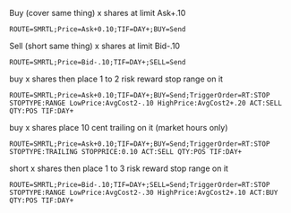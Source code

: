Buy (cover same thing) x shares at limit Ask+.10
```
ROUTE=SMRTL;Price=Ask+0.10;TIF=DAY+;BUY=Send
```
Sell (short same thing) x shares at limit Bid-.10
```
ROUTE=SMRTL;Price=Bid-.10;TIF=DAY+;SELL=Send
```
buy x shares then place 1 to 2 risk reward stop range on it
```
ROUTE=SMRTL;Price=Ask+0.10;TIF=DAY+;BUY=Send;TriggerOrder=RT:STOP STOPTYPE:RANGE LowPrice:AvgCost2-.10 HighPrice:AvgCost2+.20 ACT:SELL QTY:POS TIF:DAY+
```
buy x shares place 10 cent trailing on it (market hours only)
```
ROUTE=SMRTL;Price=Ask+0.10;TIF=DAY+;BUY=Send;TriggerOrder=RT:STOP STOPTYPE:TRAILING STOPPRICE:0.10 ACT:SELL QTY:POS TIF:DAY+
```
short x shares then place 1 to 3 risk reward stop range on it
```
ROUTE=SMRTL;Price=Bid-.10;TIF=DAY+;SELL=Send;TriggerOrder=RT:STOP STOPTYPE:RANGE LowPrice:AvgCost2-.30 HighPrice:AvgCost2+.10 ACT:BUY QTY:POS TIF:DAY+
```